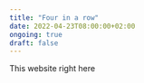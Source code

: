```yaml
---
title: "Four in a row"
date: 2022-04-23T08:00:00+02:00
ongoing: true
draft: false
---
```


This website right here